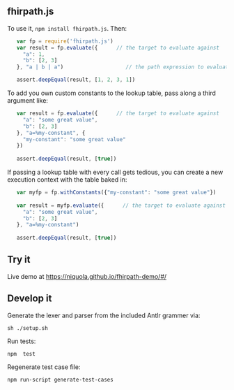 ## fhirpath.js

To use it, `npm install fhirpath.js`. Then:

```js
   var fp = require('fhirpath.js')
   var result = fp.evaluate({      // the target to evaluate against
     "a": 1,
     "b": [2, 3]
   }, "a | b | a")                    // the path expression to evaluate

   assert.deepEqual(result, [1, 2, 3, 1])
```

To add you own custom constants to the lookup table, pass along a third argument like:

```js
   var result = fp.evaluate({      // the target to evaluate against
     "a": "some great value",
     "b": [2, 3]
   }, "a=%my-constant", {
     "my-constant": "some great value"
   })
   
   assert.deepEqual(result, [true])
```

If passing a lookup table with every call gets tedious, you can create a new execution context with the table baked in:

```js
   var myfp = fp.withConstants({"my-constant": "some great value"})
   
   var result = myfp.evaluate({      // the target to evaluate against
     "a": "some great value",
     "b": [2, 3]
   }, "a=%my-constant")
   
   assert.deepEqual(result, [true])
```

## Try it

Live demo at https://niquola.github.io/fhirpath-demo/#/

## Develop it

Generate the lexer and parser from the included Antlr grammer via:

    sh ./setup.sh


Run tests:

    npm  test

Regenerate test case file:

    npm run-script generate-test-cases

